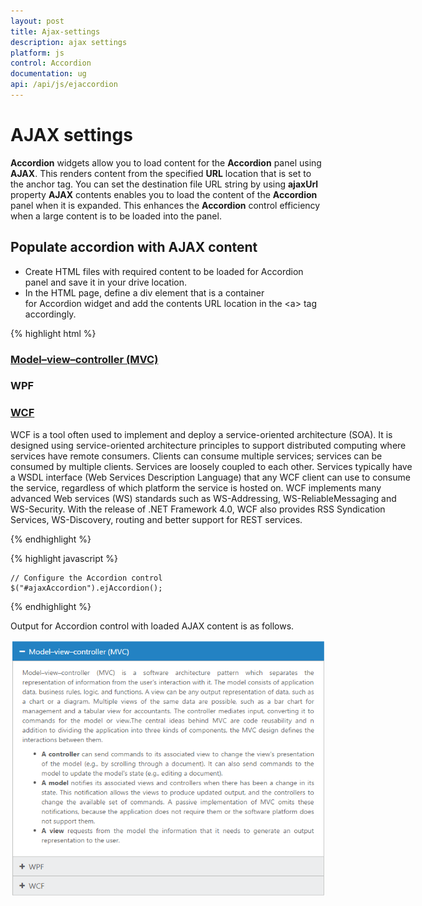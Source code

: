 ```yaml
---
layout: post
title: Ajax-settings
description: ajax settings
platform: js
control: Accordion 
documentation: ug
api: /api/js/ejaccordion
---
```


# AJAX settings

**Accordion** widgets allow you to load content for the **Accordion** panel using **AJAX**. This renders content from the specified **URL** location that is set to the anchor tag. You can set the destination file URL string by using **ajaxUrl** property **AJAX** contents enables you to load the content of the **Accordion** panel when it is expanded. This enhances the **Accordion** control efficiency when a large content is to be loaded into the panel.

## Populate accordion with AJAX content

* Create HTML files with required content to be loaded for Accordion panel and save it in your drive location.
* In the HTML page, define a div element that is a container for Accordion widget and add the contents URL location in the &lt;a&gt; tag accordingly.

{% highlight html %}

<div id="ajaxAccordion" style="width: 650px">
   <h3>
      <a href="mvccontent.html">Model–view–controller (MVC)</a>
   </h3>
   <div>
   </div>
   <h3>
      <a href="wpfcontent.html"></a>WPF
   </h3>
   <div>
   </div>
   <h3>
      <a href="#">WCF</a>
   </h3>
   <div>
      <p>
         WCF is a tool often used to implement and deploy a service-oriented architecture (SOA). 
         It is designed using service-oriented architecture principles to support distributed computing where services have remote consumers. 
         Clients can consume multiple services; services can be consumed by multiple clients. Services are loosely coupled to each other. 
         Services typically have a WSDL interface (Web Services Description Language) that any WCF client can use to consume the service, regardless of which platform the service is hosted on. 
         WCF implements many advanced Web services (WS) standards such as WS-Addressing, WS-ReliableMessaging and WS-Security. 
         With the release of .NET Framework 4.0, WCF also provides RSS Syndication Services, WS-Discovery, routing and better support for REST services.
      </p>
   </div>
</div>
{% endhighlight %}

{% highlight javascript %}

    // Configure the Accordion control
    $("#ajaxAccordion").ejAccordion();

{% endhighlight %}

Output for Accordion control with loaded AJAX content is as follows.



![](/js/Accordion/Ajax-settings_images/Ajax-settings_img1.png)

